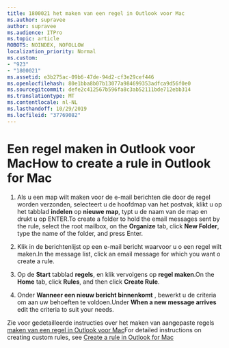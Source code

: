```yaml
---
title: 1800021 het maken van een regel in Outlook voor Mac
ms.author: supravee
author: supravee
ms.audience: ITPro
ms.topic: article
ROBOTS: NOINDEX, NOFOLLOW
localization_priority: Normal
ms.custom:
- "923"
- "1800021"
ms.assetid: e3b275ac-09b6-47de-94d2-cf3e29cef446
ms.openlocfilehash: 80e1bba8b07b13077a984699353adfca9d56f0e0
ms.sourcegitcommit: defe2c412567b596fa8c3ab52111bde712ebb314
ms.translationtype: MT
ms.contentlocale: nl-NL
ms.lasthandoff: 10/29/2019
ms.locfileid: "37769082"
---
```

# <a name="how-to-create-a-rule-in-outlook-for-mac"></a><span data-ttu-id="024a3-102">Een regel maken in Outlook voor Mac</span><span class="sxs-lookup"><span data-stu-id="024a3-102">How to create a rule in Outlook for Mac</span></span>

1. <span data-ttu-id="024a3-103">Als u een map wilt maken voor de e-mail berichten die door de regel worden verzonden, selecteert u de hoofdmap van het postvak, klikt u op het tabblad **indelen** op **nieuwe map**, typt u de naam van de map en drukt u op ENTER.</span><span class="sxs-lookup"><span data-stu-id="024a3-103">To create a folder to hold the email messages sent by the rule, select the root mailbox, on the **Organize** tab, click **New Folder**, type the name of the folder, and press Enter.</span></span>

2. <span data-ttu-id="024a3-104">Klik in de berichtenlijst op een e-mail bericht waarvoor u o een regel wilt maken.</span><span class="sxs-lookup"><span data-stu-id="024a3-104">In the message list, click an email message for which you want o create a rule.</span></span>

3. <span data-ttu-id="024a3-105">Op de **Start** tabblad **regels**, en klik vervolgens op **regel maken**.</span><span class="sxs-lookup"><span data-stu-id="024a3-105">On the **Home** tab, click **Rules**, and then click **Create Rule**.</span></span>

4. <span data-ttu-id="024a3-106">Onder **Wanneer een nieuw bericht binnenkomt** , bewerkt u de criteria om aan uw behoeften te voldoen.</span><span class="sxs-lookup"><span data-stu-id="024a3-106">Under **When a new message arrives** edit the criteria to suit your needs.</span></span> 

<span data-ttu-id="024a3-107">Zie voor gedetailleerde instructies over het maken van aangepaste regels [maken van een regel in Outlook voor Mac](https://aka.ms/AA1uy0v)</span><span class="sxs-lookup"><span data-stu-id="024a3-107">For detailed instructions on creating custom rules, see [Create a rule in Outlook for Mac](https://aka.ms/AA1uy0v)</span></span>
  